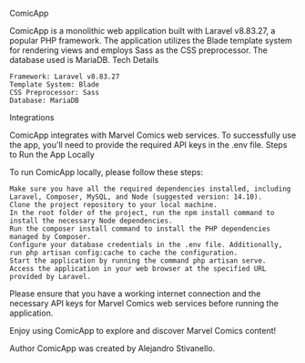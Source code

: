 ComicApp

ComicApp is a monolithic web application built with Laravel v8.83.27, a popular PHP framework. The application utilizes the Blade template system for rendering views and employs Sass as the CSS preprocessor. The database used is MariaDB.
Tech Details

    Framework: Laravel v8.83.27
    Template System: Blade
    CSS Preprocessor: Sass
    Database: MariaDB

Integrations

ComicApp integrates with Marvel Comics web services. To successfully use the app, you'll need to provide the required API keys in the .env file.
Steps to Run the App Locally

To run ComicApp locally, please follow these steps:

    Make sure you have all the required dependencies installed, including Laravel, Composer, MySQL, and Node (suggested version: 14.10).
    Clone the project repository to your local machine.
    In the root folder of the project, run the npm install command to install the necessary Node dependencies.
    Run the composer install command to install the PHP dependencies managed by Composer.
    Configure your database credentials in the .env file. Additionally, run php artisan config:cache to cache the configuration.
    Start the application by running the command php artisan serve.
    Access the application in your web browser at the specified URL provided by Laravel.

Please ensure that you have a working internet connection and the necessary API keys for Marvel Comics web services before running the application.

Enjoy using ComicApp to explore and discover Marvel Comics content!


Author
ComicApp was created by Alejandro Stivanello.
